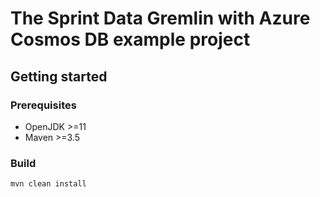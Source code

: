 # The Sprint Data Gremlin with Azure Cosmos DB example project


## Getting started

### Prerequisites

* OpenJDK >=11
* Maven >=3.5

### Build

`mvn clean install`
